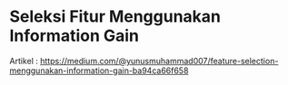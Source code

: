 # Seleksi Fitur Menggunakan Information Gain

Artikel : https://medium.com/@yunusmuhammad007/feature-selection-menggunakan-information-gain-ba94ca66f658
